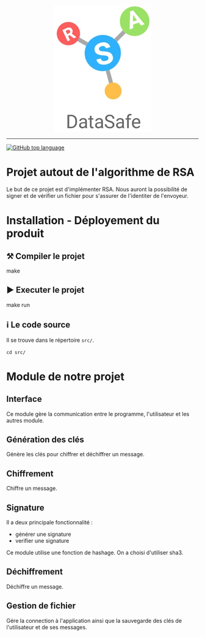 <p align="center">
  <img src="features/rsa_logo.png">
</p>

---

[![GitHub top language](https://img.shields.io/github/languages/top/RSA-Datasafe/RSA-Datasafe)](https://github.com/RSA-DataSafe/RSA-DataSafe)

# Projet autout de l'algorithme de RSA

Le but de ce projet est d'implémenter RSA. Nous auront la possibilité de signer et de vérifier un fichier pour s'assurer de l'identiter de l'envoyeur. 

# Installation - Déployement du produit 

## ⚒ Compiler le projet

make

## ▶ Executer le projet

make run

## ℹ Le code source

Il se trouve dans le répertoire `src/`.

`cd src/`

# Module de notre projet

## Interface

Ce module gère la communication entre le programme, l'utilisateur et les autres module.

## Génération des clés

Génère les clés pour chiffrer et déchiffrer un message.

## Chiffrement

Chiffre un message.

## Signature

Il a deux principale fonctionnalité :

- générer une signature
- verifier une signature

Ce module utilise une fonction de hashage. On a choisi d'utiliser sha3.

## Déchiffrement

Déchiffre un message.

## Gestion de fichier

Gére la connection à l'application ainsi que la sauvegarde des clés de l'utilisateur et de ses messages.
